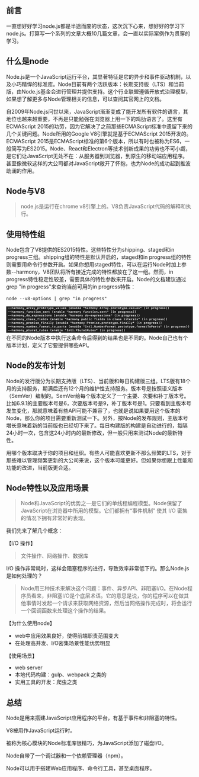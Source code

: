 ## 前言
一直想好好学习node.js都是半途而废的状态，这次沉下心来，想好好的学习下node.js。打算写一个系列的文章大概10几篇文章，会一直以实际案例作为贯穿的学习。

## 什么是node
Node.js是一个JavaScript运行平台，其显著特征是它的异步和事件驱动机制，以及小巧精悍的标准库。Node目前有两个活跃版本：长期支持版（LTS）和当前版，由Node.js基金会进行管理并提供支持。这个行业联盟遵循开放式治理模型，如果想了解更多与Node管理相关的信息，可以查阅其官网上的文档。

自2009年Node.js问世以来，JavaScript渐渐变成了能开发所有软件的语言，其地位也越来越重要，不再是只能勉强在浏览器上用一下的鸡肋语言了。这里有ECMAScript 2015的功劳，因为它解决了之前那些ECMAScript标准中遗留下来的几个关键问题。Node所用的Google V8引擎就是基于ECMAScript 2015开发的。ECMAScript 2015是ECMAScript标准的第6个版本，所以有时也被称为ES6，一般简写为ES2015。Node、React和Electron等技术创新成果的功劳也不可小觑，是它们让JavaScript无处不在：从服务器到浏览器，到原生的移动端应用程序。甚至像微软这样的大公司都对JavaScript敞开了怀抱，也为Node的成功起到推波助澜的作用。

## Node与V8
> node.js是运行在chrome v8引擎上的。V8负责JavaScript代码的解释和执行。

## 使用特性组
Node包含了V8提供的ES2015特性。这些特性分为shipping、staged和in progress三组。shipping组的特性是默认开启的，staged和in progress组的特性则需要用命令行参数开启。如果你想用staged特性，可以在运行Node时加上参数--harmony，V8团队将所有接近完成的特性都放在了这一组。然而，in progress特性稳定性较差，需要具体的特性参数来开启。Node的文档建议通过grep "in progress"来查询当前可用的in progress特性：
```
node --v8-options | grep "in progress"
```
![](./image/77.png)  
在不同的Node版本中执行这条命令后得到的结果也是不同的。Node自己也有个版本计划，定义了它要提供哪些API。

## Node的发布计划
Node的发行版分为长期支持版（LTS）、当前版和每日构建版三组。LTS版有18个月的支持服务，期满后还有12个月的维护性支持服务。版本号是按照语义版本（SemVer）编制的。SemVer给每个版本定义了一个主要、次要和补丁版本号。比如6.9.1的主要版本号是6，次要版本号是9，补丁版本号是1。只要看到主版本号发生变化，那就意味着有些API可能不兼容了，也就是说如果要用这个版本的Node，那么你的项目需要重新测试一下。另外，按Node的发布规则，主版本号增长意味着新的当前版也已经切下来了。每日构建版的构建是自动进行的，每隔24小时一次，包含这24小时内的最新修改，但一般只用来测试Node的最新特性。

用哪个版本取决于你的项目和组织。有些人可能喜欢更新不那么频繁的LTS，对于那些难以管理频繁更新的大公司来说，这个版本可能更好。但如果你想跟上性能和功能的改进，当前版更合适。

## Node特性以及应用场景
> Node和JavaScript的优势之一是它们的单线程编程模型。Node保留了JavaScript在浏览器中所用的模型。它们都拥有“事件机制” 使其 I/O 密集 的情况下拥有非常好的表现。

我们先来了解几个概念：

【I/O 操作】
> 文件操作、网络操作、数据库

I/O 操作非常耗时，这样会阻塞程序的进行，导致效率非常低下的。那么Node.js 是如何处理的？
> Node用三种技术来解决这个问题：事件、异步API、非阻塞I/O。在Node程序员看来，非阻塞I/O是个底层术语。它的意思是说，你的程序可以在做其他事情时发起一个请求来获取网络资源，然后当网络操作完成时，将会运行一个回调函数来处理这个操作的结果。

【为什么使用node】
- web中应用效果良好，使得前端职责范围变大
- 在处理高并发、I/O密集场景性能优势明显

【使用场景】
- web server
- 本地代码构建：gulp、webpack 之类的
- 实用工具的开发：爬虫之类

## 总结
Node是用来搭建JavaScript应用程序的平台，有基于事件和非阻塞的特性。

V8被用作JavaScript运行时。

被称为核心模块的Node标准库很精巧，为JavaScript添加了磁盘I/O。

Node自带了一个调试器和一个依赖管理器（npm）。

Node可以用于搭建Web应用程序、命令行工具，甚至桌面程序。
